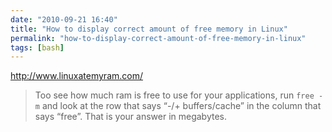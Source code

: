 ```yaml
---
date: "2010-09-21 16:40"
title: "How to display correct amount of free memory in Linux"
permalink: "how-to-display-correct-amount-of-free-memory-in-linux"
tags: [bash]
---
```


http://www.linuxatemyram.com/

> Too see how much ram is free to use for your applications, run `free -m` and look at the row that says “-/+ buffers/cache” in the column that says “free”. That is your answer in megabytes.
